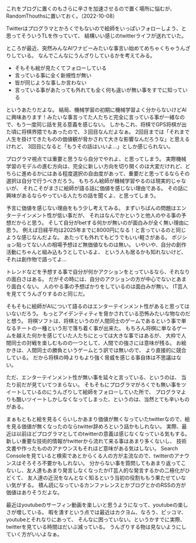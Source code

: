 これをブログに置くのもさらに辛さを加速させるので置く場所に悩むが、RandomThouthsに置いておく。（2022-10-08）

Twitterはプログラマとかろくでもないので絵師をいっぱいフォローしよう、と思ってそういうTLを作っていて、
結構いい感じのtwitterライフが送れていた。

ところが最近、突然みんなAIワナビーみたいな事言い始めてめちゃくちゃうんざりしている。
なんでこんなにうんざりしているかを考えてみる。

- そもそも絵が見たくてフォローしている
- 言っている事に全く新規性が無い
- 皆が同じような事しか言わない
- 言っている事があたっても外れても全く何も違いが無い事をすでに知っている

というあたりだよな。
結局、機械学習の初期に機械学習よく分からないけどAIに興味あります！みたいな事言ってた人たちと完全に言っている事が一緒なので、もう一度同じ話を見る意義を感じない。
しかもこれ、将棋でGPS将棋が出た頃に将棋界隈でもあったので、３回目なんだよなぁ。
2回目までは「それまで人生を掛けてきたものの価値観が脅かされて大きな影響なんだろうな」と思えるけれど、
3回目になると「もうその話はいいよ…」としか感じられない。

プログラマ視点では重要と思うなら自分でやれよ、と思ってしまう。
実際機械学習のモデルの進む方向は、完全に新しい方向を切り開くのは大変だけれど、どちらに進めるかにはある程度選択の自由度があって、重要だと思ってるならその選択は自分で行うべきだろう。
もちろん絵師が機械学習やるのは現実的じゃないが、
それこそがまさに絵師が語る話に価値を感じない理由である。
その話に興味があるならやっている人たちの話を聞くよ、と思ってしまう。

予言に価値を感じない理由をもう少し考えてみる。
まずいちばんの問題はエンターテインメント性が低い事だが、
それはなんでかというと他人のやる事の予想だからと思う。
そして自分がbetする何かが無いのが面白みが全く無い理由に思う。
例えば日経平均は2025年までに8000円になる！と言っているのと同じような感じなんだよな。
あたっても外れてもどうでもいい軽さがある。
ポジション貼ってない人の相場予想ほど無価値なものは無い。
いやいや、自分の創作活動にちゃんと組み込もうとしているよ、
という人も居るかも知れないけど、それは創作物で語ってよ…

トレンドなどを予想する事で自分が何かアクションをとっているなら、それなりの面白さはある。
だがその時には、自分のアクションの方が中心でないとあまり面白くない。
人のやる事の予想ばかりをしているのは面白みが無い。
IT芸人を見ててうんざりするのと同じだ。

そもそもに絵師がAIについて語るのはエンターテインメント性があると思ってはいないだろう。
もっとアイデンティティを脅かされている恐怖みたいな物なのだと想う。
将棋ソフトは、将棋というのが人間同士のゲームであるという事で単なるチートの一種という形で落ち着く事が出来た。
もちろん将棋に単なるゲームを越えた何かを感じていた人たちにとっては大きな事ではあるが、
大枠で人間同士の対戦を楽しむものの一つとして、人間での強さには意味が残る。
お絵かきは、人間同士の勝負というゲームとう訳では無いので、
より直接的に競合している。
だから将棋の時よりもより強く脅威を感じる事自体は不思議はない。

ただ、エンターテインメント性が無い事を延々と言っている、というのは、
当たり前だが見ていてつまらない。
そもそもにプログラマがろくでも無い事をツイートしているのにうんざりして絵師をフォローしていた所で、
プログラマよりも酷いツイートしかしなくなってしまった、というのは、当然とても辛いものがある。

まぁもともと絵を見るくらいしかあまり価値が無くなっていたtwitterなので、絵を見る価値が無くなったのならtwitter辞めろという話かもしれない。
実際、最近は以前ほどプログラマとしてのtwitterの意義は感じなくなっている気もする。
新しい重要な技術的情報がtwitterから流れて来る事はあまり多くないし、
技術文書や作ったもののアナウンスもそれほど意味がある気はしない。
Search Consoleを見ていると検索であとからくる人の方が主流なので、twitterのアナウンスはそろそろ不要かもしれない。
分からない事を質問してもあまり返ってこないし、友人達もあまり発言しなくなったかIT芸人的な発言するかの二極化がひどくて、
友人達の近況をなんとなく知るという当初の役割ももう果たせていない気がする。
積ん読になっているカンファレンスとかブログとかのRSSの方が価値はありそうだよな。

最近はyoutubeのサーフィン動画を楽しいと思うようになって、youtubeの楽しさが増している。
暇を潰すという点では最近はカクヨム、なろう、ピッコマ、youtubeとそれなりにあって、
そんなに困っていない。というかすでに実際、twitterを見ている時間はだいぶ減っている。
うんざりする物は見ないようにしていく方がいいよなぁ。